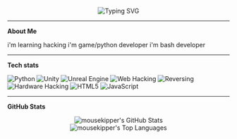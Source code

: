 <p align="center">
  <img src="https://readme-typing-svg.demolab.com?font=Fira+Code&size=25&pause=1000&color=F78C6C&center=true&vCenter=true&width=500&lines=Hi%2C+I'm+mousekipper!" alt="Typing SVG" />
</p>

---

**About Me**

i'm learning hacking
i'm game/python developer
i'm bash developer

---

**Tech stats**

<p>
  <!-- Python -->
  <img src="https://img.shields.io/badge/Python-3776AB?style=for-the-badge&logo=python&logoColor=white" alt="Python" />
  
  <!-- Unity -->
  <img src="https://img.shields.io/badge/Unity-000000?style=for-the-badge&logo=unity&logoColor=white" alt="Unity" />
  
  <!-- Unreal Engine -->
  <img src="https://img.shields.io/badge/Unreal%20Engine-313131?style=for-the-badge&logo=unreal-engine&logoColor=white" alt="Unreal Engine" />

  <!-- Web Hacking -->
  <img src="https://img.shields.io/badge/Web%20Hacking-E34F26?style=for-the-badge&logo=mozilla&logoColor=white" alt="Web Hacking" />
  
  <!-- Reversing -->
  <img src="https://img.shields.io/badge/Reversing-003545?style=for-the-badge&logo=probot&logoColor=white" alt="Reversing" />
  
  <!-- Hardware Hacking -->
  <img src="https://img.shields.io/badge/Hardware%20Hacking-F54C4F?style=for-the-badge&logo=raspberrypi&logoColor=white" alt="Hardware Hacking" />
  
  <!-- HTML -->
  <img src="https://img.shields.io/badge/HTML5-E34F26?style=for-the-badge&logo=html5&logoColor=white" alt="HTML5" />
  
  <!-- JavaScript -->
  <img src="https://img.shields.io/badge/JavaScript-F7DF1E?style=for-the-badge&logo=javascript&logoColor=black" alt="JavaScript" />
</p>

---

**GitHub Stats**

<div align="center">
  <!-- GitHub Stats -->
  <img src="https://github-readme-stats.vercel.app/api?username=mousekipper&show_icons=true&theme=radical" alt="mousekipper's GitHub Stats" />
  <br>
  

  
  <!-- Top Languages -->
  <img src="https://github-readme-stats.vercel.app/api/top-langs/?username=mousekipper&layout=compact&theme=radical" alt="mousekipper's Top Languages" />
</div>

